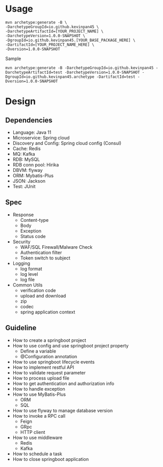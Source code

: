 # Usage
```
mvn archetype:generate -B \
-DarchetypeGroupId=io.github.kevinpan45 \
-DarchetypeArtifactId=[YOUR_PROJECT_NAME] \
-DarchetypeVersion=1.0.0-SNAPSHOT \
-DgroupId=io.github.kevinpan45.[YOUR_BASE_PACKAGE_HERE] \
-DartifactId=[YOUR_PROJECT_NAME_HERE] \
-Dversion=1.0.0-SNAPSHOT
```

Sample
```
mvn archetype:generate -B -DarchetypeGroupId=io.github.kevinpan45 -DarchetypeArtifactId=test -DarchetypeVersion=1.0.0-SNAPSHOT -DgroupId=io.github.kevinpan45.archetype -DartifactId=test -Dversion=1.0.0-SNAPSHOT
```

# Design

## Dependencies
* Language: Java 11
* Microservice: Spring cloud
* Discovery and Config: Spring cloud config (Consul)
* Cache: Redis
* MQ: Kafka
* RDB: MySQL
* RDB conn pool: Hirika
* DBVM: flyway
* ORM: Mybatis-Plus
* JSON: Jackson
* Test: JUnit

## Spec
* Response
  * Content-type
  * Body
  * Exception
  * Status code
* Security
  * WAF/SQL Firewall/Malware Check
  * Authentication filter
  * Token switch to subject
* Logging
  * log format
  * log level
  * log file
* Common Utils
  * verification code
  * upload and download
  * zip
  * codec
  * spring application context

## Guideline
* How to create a springboot project
* How to use config and use springboot project property
  * Define a variable
  * @Configuration annotation
* How to use springboot lifecycle events
* How to implement restful API
* How to validate request parameter
* How to process upload file
* How to get authentication and authorization info
* How to handle exception
* How to use MyBatis-Plus
  * ORM
  * SQL
* How to use flyway to manage database version
* How to invoke a RPC call
  * Feign
  * GRpc
  * HTTP client
* How to use middleware
  * Redis
  * Kafka
* How to schedule a task
* How to close springboot application